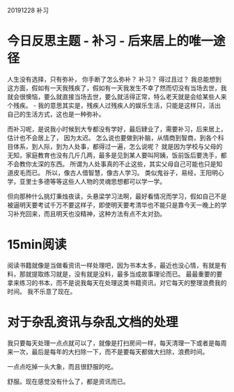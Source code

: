 
20191228 补习

# 今日反思主题 - 补习 - 后来居上的唯一途径

人生没有选择，只有弥补， 你手断了怎么弥补？ 补习？  得过且过？   我总能想到这方面，假如有一天我残疾了，假如有一天我发生不幸了然而切没有当场去世，我就会很懊恼，要么就直接当场去世，要么就活得正常，特么老天就是会给某些人来个残疾。  -  我的意思其实是，残疾人过残疾人的娱乐生活，只能是这样只，活出自己的生活方式，这也是一种弥补。

而补习呢，是说我小时候到大专都没有学好，最后肄业了，需要补习，后来居上，  估计也不会居上了，  因为太迟。  怎么说也要做到补脑，从情商到智商，到各个科目体系，到人际，到为人处事，都得过一遍，怎么说呢？  就是因为学校与父母的无知，家庭教育也没有几斤几两，最多是见到某人要叫阿姨，饭前饭后要洗手，都不会教你太深的东西。   所谓为人处事真的不止这些，其实父母自己可能也只是知道皮毛而已。   所以，像古人借智慧，像古人学习。 类似鬼谷子，易经，王阳明心学，亚里士多德等等这些人人物的灵魂思想都可以学一学。 

但向那种什么挑灯秉烛夜读，头悬梁学习法啊，最好看情况而学习，假如自己不是被逼明天要考试千万不要这样子，即使明天要考清华也不能只是靠今天一晚上的学习补充回来，而且明天也没精神，这种方法有点不太对劲。 


# 15min阅读

阅读书籍就像是当做看资讯一样处理吧，因为书本太多，最近也没心情，有就是有料，那就提取练习就是，没有就是没料，最多当成故事理论而已。 最最重要的要拿来练习的书本，而不是说我每天在处理这类书籍资讯，对它每天的整理浪费我的时间。 我不乐意了现在。


# 对于杂乱资讯与杂乱文档的处理 

我只要每天处理一点点就可以了，就像是打扫房间一样，每天清理一下或者是每周来一次，最后是每年的大扫除一下，而不是要每天都做大扫除，浪费时间。 

一点点吃掉一头大象，而且很舒服的吃。 

舒服。现在感觉没有什么了，都是资讯而已。 


